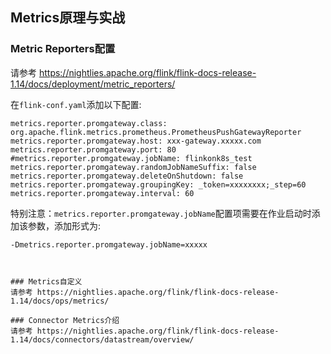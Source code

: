 
## Metrics原理与实战

### Metric Reporters配置
请参考 https://nightlies.apache.org/flink/flink-docs-release-1.14/docs/deployment/metric_reporters/

在`flink-conf.yaml`添加以下配置:

```
metrics.reporter.promgateway.class: org.apache.flink.metrics.prometheus.PrometheusPushGatewayReporter
metrics.reporter.promgateway.host: xxx-gateway.xxxxx.com
metrics.reporter.promgateway.port: 80
#metrics.reporter.promgateway.jobName: flinkonk8s_test
metrics.reporter.promgateway.randomJobNameSuffix: false
metrics.reporter.promgateway.deleteOnShutdown: false
metrics.reporter.promgateway.groupingKey: _token=xxxxxxxx;_step=60
metrics.reporter.promgateway.interval: 60
```

特别注意：`metrics.reporter.promgateway.jobName`配置项需要在作业启动时添加该参数，添加形式为: 

```
-Dmetrics.reporter.promgateway.jobName=xxxxx



### Metrics自定义
请参考 https://nightlies.apache.org/flink/flink-docs-release-1.14/docs/ops/metrics/

### Connector Metrics介绍
请参考 https://nightlies.apache.org/flink/flink-docs-release-1.14/docs/connectors/datastream/overview/